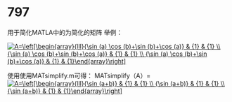 # 797
用于简化MATLA中的为简化的矩阵
举例：

<a href="https://www.codecogs.com/eqnedit.php?latex=A=\left[\begin{array}{lll}{\sin&space;(a)&space;\cos&space;(b)&plus;\sin&space;(b)&plus;\cos&space;(a)}&space;&&space;{1}&space;&&space;{1}&space;\\&space;{\sin&space;(a)&space;\cos&space;(b)&plus;\sin&space;(b)&plus;\cos&space;(a)}&space;&&space;{1}&space;&&space;{1}&space;\\&space;{\sin&space;(a)&space;\cos&space;(b)&plus;\sin&space;(b)&plus;\cos&space;(a)}&space;&&space;{1}&space;&&space;{1}\end{array}\right]" target="_blank"><img src="https://latex.codecogs.com/gif.latex?A=\left[\begin{array}{lll}{\sin&space;(a)&space;\cos&space;(b)&plus;\sin&space;(b)&plus;\cos&space;(a)}&space;&&space;{1}&space;&&space;{1}&space;\\&space;{\sin&space;(a)&space;\cos&space;(b)&plus;\sin&space;(b)&plus;\cos&space;(a)}&space;&&space;{1}&space;&&space;{1}&space;\\&space;{\sin&space;(a)&space;\cos&space;(b)&plus;\sin&space;(b)&plus;\cos&space;(a)}&space;&&space;{1}&space;&&space;{1}\end{array}\right]" title="A=\left[\begin{array}{lll}{\sin (a) \cos (b)+\sin (b)+\cos (a)} & {1} & {1} \\ {\sin (a) \cos (b)+\sin (b)+\cos (a)} & {1} & {1} \\ {\sin (a) \cos (b)+\sin (b)+\cos (a)} & {1} & {1}\end{array}\right]" /></a>

使用使用MATsimplify.m可得：
MATsimplify（A）=
<a href="https://www.codecogs.com/eqnedit.php?latex=A=\left[\begin{array}{lll}{\sin&space;(a&plus;b)}&space;&&space;{1}&space;&&space;{1}&space;\\&space;{\sin&space;(a&plus;b)}&space;&&space;{1}&space;&&space;{1}&space;\\&space;{\sin&space;(a&plus;b)}&space;&&space;{1}&space;&&space;{1}\end{array}\right]" target="_blank"><img src="https://latex.codecogs.com/gif.latex?A=\left[\begin{array}{lll}{\sin&space;(a&plus;b)}&space;&&space;{1}&space;&&space;{1}&space;\\&space;{\sin&space;(a&plus;b)}&space;&&space;{1}&space;&&space;{1}&space;\\&space;{\sin&space;(a&plus;b)}&space;&&space;{1}&space;&&space;{1}\end{array}\right]" title="A=\left[\begin{array}{lll}{\sin (a+b)} & {1} & {1} \\ {\sin (a+b)} & {1} & {1} \\ {\sin (a+b)} & {1} & {1}\end{array}\right]" /></a>
